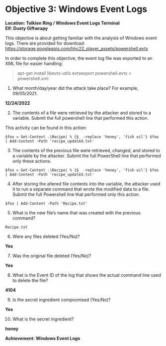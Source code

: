
# Objective 3: Windows Event Logs
**Location: Tolkien Ring / Windows Event Logs Terminal**  
**Elf: Dusty Giftwrapy**

This objective is about getting familiar with the analysis of Windows event logs. There are provided for download: https://storage.googleapis.com/hhc22_player_assets/powershell.evtx

In order to complete this objective, the event log file was exported to an XML file for easier handling:

> apt-get install libevtx-utils
> evtxexport powershell.evtx >
> powershell.xml

1. What month/day/year did the attack take place? For example, 09/05/2021.

**12/24/2022**
 
2. The contents of a file were retrieved by the attacker and stored to a variable. Submit the full powershell line that performed this action.

This activity can be found in this action:

```$foo = Get-Content .\Recipe| % {$_ -replace 'honey', 'fish oil'} $foo | Add-Content -Path 'recipe_updated.txt'```

3. The contents of the previous file were retrieved, changed, and stored to a variable by the attacker. Submit the full PowerShell line that performed only these actions.

```$foo = Get-Content .\Recipe| % {$_ -replace 'honey', 'fish oil'} $foo | Add-Content -Path 'recipe_updated.txt'```

  

4. After storing the altered file contents into the variable, the attacker used it to run a separate command that wrote the modified data to a file. Submit the full Powershell line that performed only this action.

  

```$foo | Add-Content -Path 'Recipe.txt'```

  

5. What is the new file’s name that was created with the previous command?

```Recipe.txt```

  

6. Were any files deleted (Yes/No)?

**Yes**

  

7. Was the original file deleted (Yes/No)?

**Yes**

  

8. What is the Event ID of the log that shows the actual command line used to delete the file?

**4104**

  

9. Is the secret ingredient compromised (Yes/No)?

**Yes**

  

10. What is the secret ingredient?

**honey**

**Achievement: Windows Event Logs**
